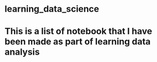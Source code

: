 # learning_data_science
# This is a list of notebook that I have been made as part of learning data analysis
